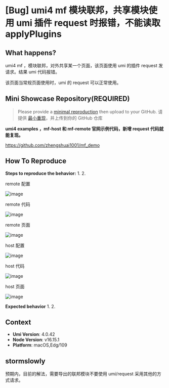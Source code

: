 # [Bug] umi4 mf 模块联邦，共享模块使用 umi 插件 request 时报错，不能读取 applyPlugins

<!--
感谢您向我们反馈问题，为了高效的解决问题，我们期望你能提供以下信息：
-->

## What happens?

umi4 mf ，模块联邦，对外共享某一个页面，该页面使用 umi 的插件 request 发请求。结果 umi 代码报错。

该页面当常规页面使用时，umi 的 request 可以正常使用。

<!-- A clear and concise description of what the bug is. -->
<!-- 清晰的描述下遇到的问题。-->

## Mini Showcase Repository(REQUIRED)

> Please provide a [minimal reproduction](https://stackoverflow.com/help/minimal-reproducible-example) then upload to your GitHub. 请提供 [最小重现](https://stackoverflow.com/help/minimal-reproducible-example)，并上传到你的 GitHub 仓库

**umi4 examples ，mf-host 和 mf-remote 官网示例代码，新增 request 代码就能复现。**

https://github.com/zhengshuai1001/mf_demo

<!-- 为节约大家的时间，无复现步骤的 ISSUE 会被关闭，提供之后再 REOPEN -->
<!-- YOUR_REPOSITORY_URL on github or stackbliz -->

## How To Reproduce

**Steps to reproduce the behavior:** 1. 2.

remote 配置

![image](https://user-images.githubusercontent.com/9513530/215987250-f864e99a-bdbe-408c-b797-d3d12e5d7ebd.png)

remote 代码

![image](https://user-images.githubusercontent.com/9513530/215990039-3c157eb7-b768-4521-a9bc-1935fa6045ef.png)

remote 页面

![image](https://user-images.githubusercontent.com/9513530/215987425-4af49050-36af-4a0f-a3ba-05948c228c07.png)

host 配置

![image](https://user-images.githubusercontent.com/9513530/215987630-a7df196b-3315-4e84-bddc-5574e24d5d29.png)

host 代码

![image](https://user-images.githubusercontent.com/9513530/215987734-52066678-af6c-465d-aa8e-99bc88268d63.png)

host 页面

![image](https://user-images.githubusercontent.com/9513530/215987832-b99956fe-5f02-4885-8258-460490dc83dd.png)

**Expected behavior** 1. 2.

<!-- 请提供复现链接/步骤，错误日志以及相关配置 -->

## Context

- **Umi Version**: 4.0.42
- **Node Version**: v16.15.1
- **Platform**: macOS,Edg/109

## stormslowly

预期内，目前的解法，需要导出的联邦模块不要使用 umi/request 采用其他的方式请求。
